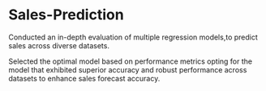 # Sales-Prediction

Conducted an in-depth evaluation of multiple regression models,to predict sales across diverse datasets.

Selected the optimal model based on performance metrics opting for the model that exhibited superior accuracy and robust performance across datasets to enhance sales forecast accuracy.
